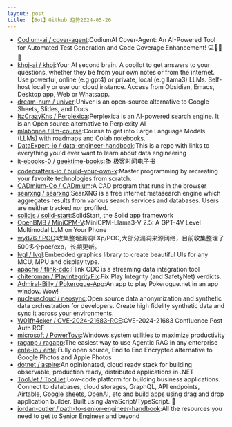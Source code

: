```yaml
---
layout: post
title: 【Bot】Github 趋势2024-05-26
---
```


* [Codium-ai / cover-agent](https://github.com/Codium-ai/cover-agent):CodiumAI Cover-Agent: An AI-Powered Tool for Automated Test Generation and Code Coverage Enhancement! 💻🤖🧪🐞
* [khoj-ai / khoj](https://github.com/khoj-ai/khoj):Your AI second brain. A copilot to get answers to your questions, whether they be from your own notes or from the internet. Use powerful, online (e.g gpt4) or private, local (e.g llama3) LLMs. Self-host locally or use our cloud instance. Access from Obsidian, Emacs, Desktop app, Web or Whatsapp.
* [dream-num / univer](https://github.com/dream-num/univer):Univer is an open-source alternative to Google Sheets, Slides, and Docs
* [ItzCrazyKns / Perplexica](https://github.com/ItzCrazyKns/Perplexica):Perplexica is an AI-powered search engine. It is an Open source alternative to Perplexity AI
* [mlabonne / llm-course](https://github.com/mlabonne/llm-course):Course to get into Large Language Models (LLMs) with roadmaps and Colab notebooks.
* [DataExpert-io / data-engineer-handbook](https://github.com/DataExpert-io/data-engineer-handbook):This is a repo with links to everything you'd ever want to learn about data engineering
* [it-ebooks-0 / geektime-books](https://github.com/it-ebooks-0/geektime-books):📚 极客时间电子书
* [codecrafters-io / build-your-own-x](https://github.com/codecrafters-io/build-your-own-x):Master programming by recreating your favorite technologies from scratch.
* [CADmium-Co / CADmium](https://github.com/CADmium-Co/CADmium):A CAD program that runs in the browser
* [searxng / searxng](https://github.com/searxng/searxng):SearXNG is a free internet metasearch engine which aggregates results from various search services and databases. Users are neither tracked nor profiled.
* [solidjs / solid-start](https://github.com/solidjs/solid-start):SolidStart, the Solid app framework
* [OpenBMB / MiniCPM-V](https://github.com/OpenBMB/MiniCPM-V):MiniCPM-Llama3-V 2.5: A GPT-4V Level Multimodal LLM on Your Phone
* [wy876 / POC](https://github.com/wy876/POC):收集整理漏洞EXp/POC,大部分漏洞来源网络，目前收集整理了500多个poc/exp，长期更新。
* [lvgl / lvgl](https://github.com/lvgl/lvgl):Embedded graphics library to create beautiful UIs for any MCU, MPU and display type.
* [apache / flink-cdc](https://github.com/apache/flink-cdc):Flink CDC is a streaming data integration tool
* [chiteroman / PlayIntegrityFix](https://github.com/chiteroman/PlayIntegrityFix):Fix Play Integrity (and SafetyNet) verdicts.
* [Admiral-Billy / Pokerogue-App](https://github.com/Admiral-Billy/Pokerogue-App):An app to play Pokerogue.net in an app window. Wow!
* [nucleuscloud / neosync](https://github.com/nucleuscloud/neosync):Open source data anonymization and synthetic data orchestration for developers. Create high fidelity synthetic data and sync it across your environments.
* [W01fh4cker / CVE-2024-21683-RCE](https://github.com/W01fh4cker/CVE-2024-21683-RCE):CVE-2024-21683 Confluence Post Auth RCE
* [microsoft / PowerToys](https://github.com/microsoft/PowerToys):Windows system utilities to maximize productivity
* [ragapp / ragapp](https://github.com/ragapp/ragapp):The easiest way to use Agentic RAG in any enterprise
* [ente-io / ente](https://github.com/ente-io/ente):Fully open source, End to End Encrypted alternative to Google Photos and Apple Photos
* [dotnet / aspire](https://github.com/dotnet/aspire):An opinionated, cloud ready stack for building observable, production ready, distributed applications in .NET
* [ToolJet / ToolJet](https://github.com/ToolJet/ToolJet):Low-code platform for building business applications. Connect to databases, cloud storages, GraphQL, API endpoints, Airtable, Google sheets, OpenAI, etc and build apps using drag and drop application builder. Built using JavaScript/TypeScript. 🚀
* [jordan-cutler / path-to-senior-engineer-handbook](https://github.com/jordan-cutler/path-to-senior-engineer-handbook):All the resources you need to get to Senior Engineer and beyond
